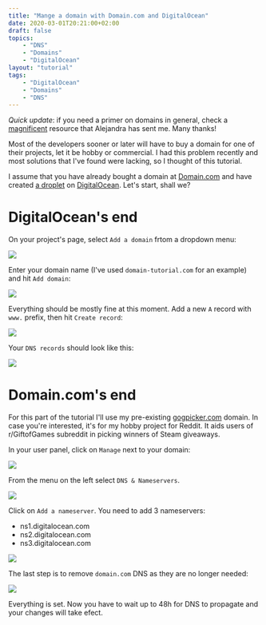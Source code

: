 ```yaml
---
title: "Mange a domain with Domain.com and DigitalOcean"
date: 2020-03-01T20:21:00+02:00
draft: false
topics:
    - "DNS"
    - "Domains"
    - "DigitalOcean"
layout: "tutorial"
tags: 
    - "DigitalOcean"
    - "Domains"
    - "DNS"
---
```


_Quick update_: if you need a primer on domains in general, check a [magnificent](https://www.websiteplanet.com/blog/ultimate-guide-to-choosing-a-domain-name/) resource that Alejandra has sent me. Many thanks!

Most of the developers sooner or later will have to buy a domain for one of their projects, let it be hobby or commercial. I had this problem recently and most solutions that I've found were lacking, so I thought of this tutorial.

I assume that you have already bought a domain at [Domain.com](https://domain.com) and have created [a droplet](https://www.digitalocean.com/products/droplets/) on [DigitalOcean](https://www.digitalocean.com). Let's start, shall we?

# DigitalOcean's end

On your project's page, select `Add a domain` frtom a dropdown menu:

![](/img/posts/digitalocean-domain/digitalocean/step-1.png)

Enter your domain name (I've used `domain-tutorial.com` for an example) and hit `Add domain`:

![](/img/posts/digitalocean-domain/digitalocean/step-2.png)

Everything should be mostly fine at this moment. Add a new `A` record with `www.` prefix, then hit `Create record`:

![](/img/posts/digitalocean-domain/digitalocean/step-3.png)

Your `DNS records` should look like this:

![](/img/posts/digitalocean-domain/digitalocean/step-4.png)

# Domain.com's end

For this part of the tutorial I'll use my pre-existing [gogpicker.com](https://gogpicker.com/) domain. In case you're interested, it's for my hobby project for Reddit. It aids users of r/GiftofGames subreddit in picking winners of Steam giveaways.

In your user panel, click on `Manage` next to your domain:

![](/img/posts/digitalocean-domain/domain-com/step-1.png)

From the menu on the left select `DNS & Nameservers`.

![](/img/posts/digitalocean-domain/domain-com/step-2.png)

Click on `Add a nameserver`. You need to add 3 nameservers:

* ns1.digitalocean.com
* ns2.digitalocean.com
* ns3.digitalocean.com

![](/img/posts/digitalocean-domain/domain-com/step-3.png)

The last step is to remove `domain.com` DNS as they are no longer needed:

![](/img/posts/digitalocean-domain/domain-com/step-4.png)

Everything is set. Now you have to wait up to 48h for DNS to propagate and your changes will take efect.